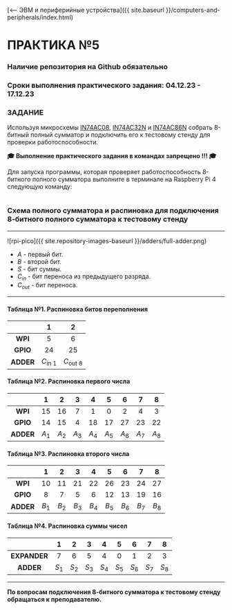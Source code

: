 [⟵ ЭВМ и периферийные устройства]({{ site.baseurl }}/computers-and-peripherals/index.html)

# **ПРАКТИКА №5**

### **Наличие репозитория на Github обязательно**

### **Сроки выполнения практического задания: 04.12.23 - 17.12.23**

### **ЗАДАНИЕ**

Используя микросхемы [IN74AC08](https://pdf1.alldatasheet.com/datasheet-pdf/view/146490/INTEGRAL/IN74AC08.html), [IN74AC32N](https://pdf1.alldatasheet.com/datasheet-pdf/view/258739/IKSEMICON/IN74AC32N.html) и [IN74AC86N](https://pdf1.alldatasheet.com/datasheet-pdf/view/121324/INTEGRAL/IN74AC86N.html) собрать 8-битный полный сумматор и подключить его к тестовому стенду для проверки работоспособности.

**🎓 Выполнение практического задания в командах запрещено !!! 🎓**

Для запуска программы, которая проверяет работоспособность 8-битного полного сумматора выполните в терминале на Raspberry Pi 4 следующую команду:

```console

```

### **Схема полного сумматора и распиновка для подключения 8-битного полного сумматора к тестовому стенду**

---

![rpi-pico]({{ site.repository-images-baseurl }}/adders/full-adder.png)

* $A$ - первый бит.
* $B$ - второй бит.
* $S$ - бит суммы.
* $C_{in}$ - бит переноса из предыдущего разряда.
* $C_{out}$ - бит переноса.

---

#### **Таблица №1. Распиновка битов переполнения**

| |1|2|
|:-:|:-:|:-:|
|**WPI**|$5$|$6$|
|**GPIO**|$24$|$25$|
|**ADDER**|$C_{\text{in 1}}$|$C_{\text{out 8}}$|

#### **Таблица №2. Распиновка первого числа**

| |1|2|3|4|5|6|7|8|
|:-:|:-:|:-:|:-:|:-:|:-:|:-:|:-:|:-:|
|**WPI**|$15$|$16$|$7$|$1$|$0$|$2$|$4$|$3$|
|**GPIO**|$14$|$15$|$4$|$18$|$17$|$27$|$23$|$22$|
|**ADDER**|$A_{\text{1}}$|$A_{\text{2}}$|$A_{\text{3}}$|$A_{\text{4}}$|$A_{\text{5}}$|$A_{\text{6}}$|$A_{\text{7}}$|$A_{\text{8}}$|

#### **Таблица №3. Распиновка второго числа**

| |1|2|3|4|5|6|7|8|
|:-:|:-:|:-:|:-:|:-:|:-:|:-:|:-:|:-:|
|**WPI**|$10$|$11$|$21$|$22$|$26$|$23$|$24$|$27$|
|**GPIO**|$8$|$7$|$5$|$6$|$12$|$13$|$19$|$16$|
|**ADDER**|$B_{\text{1}}$|$B_{\text{2}}$|$B_{\text{3}}$|$B_{\text{4}}$|$B_{\text{5}}$|$B_{\text{6}}$|$B_{\text{7}}$|$B_{\text{8}}$|

#### **Таблица №4. Распиновка суммы чисел**

| |1|2|3|4|5|6|7|8|
|:-:|:-:|:-:|:-:|:-:|:-:|:-:|:-:|:-:|
|**EXPANDER**|$7$|$6$|$5$|$4$|$0$|$1$|$2$|$3$|
|**ADDER**|$S_{\text{1}}$|$S_{\text{2}}$|$S_{\text{3}}$|$S_{\text{4}}$|$S_{\text{5}}$|$S_{\text{6}}$|$S_{\text{7}}$|$S_{\text{8}}$|

---

**По вопросам подключения 8-битного сумматора к тестовому стенду обращаться к преподавателю.**

